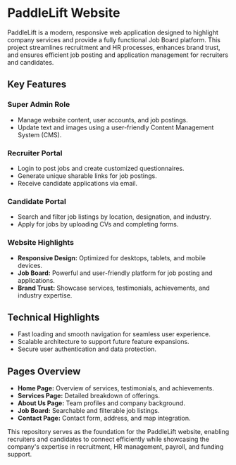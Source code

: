 
# PaddleLift Website  

PaddleLift is a modern, responsive web application designed to highlight company services and provide a fully functional Job Board platform. This project streamlines recruitment and HR processes, enhances brand trust, and ensures efficient job posting and application management for recruiters and candidates.  

## Key Features  

### Super Admin Role  
- Manage website content, user accounts, and job postings.  
- Update text and images using a user-friendly Content Management System (CMS).  

### Recruiter Portal  
- Login to post jobs and create customized questionnaires.  
- Generate unique sharable links for job postings.  
- Receive candidate applications via email.  

### Candidate Portal  
- Search and filter job listings by location, designation, and industry.  
- Apply for jobs by uploading CVs and completing forms.  

### Website Highlights  
- **Responsive Design:** Optimized for desktops, tablets, and mobile devices.  
- **Job Board:** Powerful and user-friendly platform for job posting and applications.  
- **Brand Trust:** Showcase services, testimonials, achievements, and industry expertise.  

## Technical Highlights  
- Fast loading and smooth navigation for seamless user experience.  
- Scalable architecture to support future feature expansions.  
- Secure user authentication and data protection.  

## Pages Overview  
- **Home Page:** Overview of services, testimonials, and achievements.  
- **Services Page:** Detailed breakdown of offerings.  
- **About Us Page:** Team profiles and company background.  
- **Job Board:** Searchable and filterable job listings.  
- **Contact Page:** Contact form, address, and map integration.  

This repository serves as the foundation for the PaddleLift website, enabling recruiters and candidates to connect efficiently while showcasing the company's expertise in recruitment, HR management, payroll, and funding support.  

